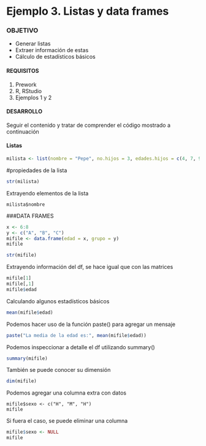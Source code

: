 # Ejemplo 3. Listas y data frames

### OBJETIVO

- Generar listas
- Extraer información de estas
- Cálculo de estadísticos básicos

#### REQUISITOS

1. Prework
2. R, RStudio
3. Ejemplos 1 y 2

#### DESARROLLO

Seguir el contenido y tratar de comprender el código mostrado a continuación

#### Listas 
```R
milista <- list(nombre = "Pepe", no.hijos = 3, edades.hijos = c(4, 7, 9))
```

#propiedades de la lista
```R
str(milista)
```
Extrayendo elementos de la lista
```
milista$nombre
```

###DATA FRAMES
```R
x <- 6:8
y <- c("A", "B", "C")
mifile <- data.frame(edad = x, grupo = y)
mifile

str(mifile)
```

Extrayendo información del df, se hace igual que con las matrices
```R
mifile[1]
mifile[,1]
mifile$edad
```
Calculando algunos estadísticos básicos
```R
mean(mifile$edad)
```

Podemos hacer uso de la función paste() para agregar un mensaje
```R
paste("La media de la edad es:", mean(mifile$edad))
```

Podemos inspeccionar a detalle el df utilizando summary()
```R
summary(mifile)
```
También se puede conocer su dimensión 
```R
dim(mifile)
```
Podemos agregar una columna extra con datos 
```RR
mifile$sexo <- c("H", "M", "H")
mifile
```

Si fuera el caso, se puede eliminar una columna 
```R
mifile$sexo <- NULL
mifile
```
